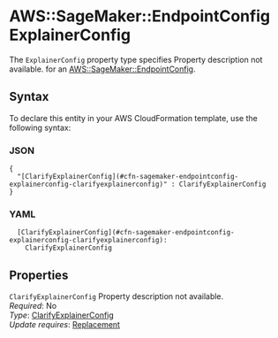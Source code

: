 # AWS::SageMaker::EndpointConfig ExplainerConfig<a name="aws-properties-sagemaker-endpointconfig-explainerconfig"></a>

<a name="aws-properties-sagemaker-endpointconfig-explainerconfig-description"></a>The `ExplainerConfig` property type specifies Property description not available\. for an [AWS::SageMaker::EndpointConfig](aws-resource-sagemaker-endpointconfig.md)\.

## Syntax<a name="aws-properties-sagemaker-endpointconfig-explainerconfig-syntax"></a>

To declare this entity in your AWS CloudFormation template, use the following syntax:

### JSON<a name="aws-properties-sagemaker-endpointconfig-explainerconfig-syntax.json"></a>

```
{
  "[ClarifyExplainerConfig](#cfn-sagemaker-endpointconfig-explainerconfig-clarifyexplainerconfig)" : ClarifyExplainerConfig
}
```

### YAML<a name="aws-properties-sagemaker-endpointconfig-explainerconfig-syntax.yaml"></a>

```
  [ClarifyExplainerConfig](#cfn-sagemaker-endpointconfig-explainerconfig-clarifyexplainerconfig):
    ClarifyExplainerConfig
```

## Properties<a name="aws-properties-sagemaker-endpointconfig-explainerconfig-properties"></a>

`ClarifyExplainerConfig` <a name="cfn-sagemaker-endpointconfig-explainerconfig-clarifyexplainerconfig"></a>
Property description not available\.  
_Required_: No  
_Type_: [ClarifyExplainerConfig](aws-properties-sagemaker-endpointconfig-clarifyexplainerconfig.md)  
_Update requires_: [Replacement](https://docs.aws.amazon.com/AWSCloudFormation/latest/UserGuide/using-cfn-updating-stacks-update-behaviors.html#update-replacement)
